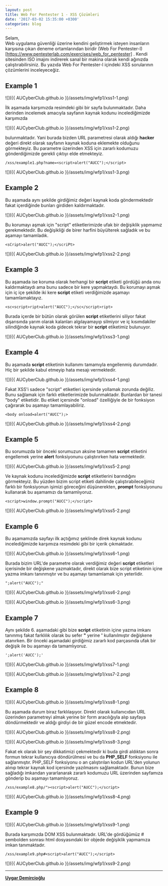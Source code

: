 ```yaml
---
layout: post
title: Web For Pentester 1 - XSS Çözümleri
date: '2017-03-02 15:35:00 +0300'
categories: blog
---
```

Selam,  
Web uygulama güvenliği üzerine kendini geliştirmek isteyen insanların karşısına çıkan deneme ortamlarından biridir (Web For Pentester-I)[https://www.pentesterlab.com/exercises/web_for_pentester] . Kendi sitesinden ISO imajını indirerek sanal bir makina olarak kendi ağınızda çalıştırabilirsiniz. Bu yazıda Web For Pentester-I içindeki XSS sorularının çözümlerini inceleyeceğiz.


__Example 1__
------

![]({{ AUCyberClub.github.io }}/assets/img/wfp1/xss1-1.png)

İlk aşamada karşımızda resimdeki gibi bir sayfa bulunmaktadır. Daha derinden incelemek amacıyla sayfanın kaynak kodunu incelediğimizde karşımızda

![]({{ AUCyberClub.github.io }}/assets/img/wfp1/xss1-2.png)

bulunmaktadır. Yani burada bizden URL parametresi olarak aldığı **__hacker__** değeri direkt olarak sayfanın kaynak koduna eklemekte olduğunu görmekteyiz. Bu parametre üzerinden XSS için zararlı kodumuzu gönderdiğimizde gerekli çıktıyı elde etmekteyiz. 

```/xss/example1.php?name=<script>alert("AUCC");</script>```

![]({{ AUCyberClub.github.io }}/assets/img/wfp1/xss1-3.png)


__Example 2__
------

Bu aşamada aynı şekilde girdiğimiz değeri kaynak koda göndermektedir fakat <script> ve </script> içerdiğinde bunları girdiden kaldırmaktadır. 

![]({{ AUCyberClub.github.io }}/assets/img/wfp1/xss2-1.png)

Bu korumayı aşmak için "script" etiketlerimizde ufak bir değişiklik yapmamız gerekmektedir. Bu değişikliği de birer harfini büyülterek sağladık ve bu aşamayı tamamladık.

```<sCript>alert("AUCC");</scriPt>```

![]({{ AUCyberClub.github.io }}/assets/img/wfp1/xss2-2.png)


__Example 3__
------

Bu aşamada ise koruma olarak herhangi bir **__script__** etiketi gördüğü anda onu kaldırmaktaydı ama bunu sadece bir kere yapmaktaydı. Bu korumayı aşmak için iç içe şekilde iki kere **__script__** etiketi verdiğimizde aşamayı tamamlamaktayız. 

```<sc<script>ript>alert("AUCC");</sc</script>ript>```

Burada içerde bir bütün olarak görülen **__script__** etiketlerini siliyor fakat dışarısında yarım olarak kalanları algılayamayıp silmiyor ve iç kısımdakiler silindiğinde kaynak koda gidecek tekrar bir **__script__** etiketimiz bulunuyor. 

![]({{ AUCyberClub.github.io }}/assets/img/wfp1/xss3-1.png)


__Example 4__
------

Bu aşamada **__script__** etiketinin kullanımı tamamıyla engellenmiş durumdadır. Hiç bir şekilde kabul etmeyip hata mesajı vermektedir.

![]({{ AUCyberClub.github.io }}/assets/img/wfp1/xss4-1.png)

Fakat XSS'i sadece "script" etiketleri içersinde yollamak zorunda değiliz. Bunu sağlamak için farklı etiketlerimizde bulunmaktadır. Bunlardan bir tanesi "body" etiketidir. Bu etiket içersinde "onload" özelliğiyle de bir fonksiyon çağırarak bu aşamayı tamamlayabiliriz. 

```<body onload=alert("AUCC");>```

![]({{ AUCyberClub.github.io }}/assets/img/wfp1/xss4-2.png)


__Example 5__
------

Bu sorumuzda bir önceki sorumuzun aksine tamamen **__script__** etiketini engellemek yerine **__alert__** fonksiyonunu çalıştırırken hata vermektedir.

![]({{ AUCyberClub.github.io }}/assets/img/wfp1/xss5-2.png)

Ve kaynak kodunu incelediğimizde **__script__** etiketlerini barındığını görmekteyiz. Bu yüzden bizim script etiketi dahilinde çalıştırabileceğimiz farklı bir fonksiyonun işimizi göreceğini düşünerekten, **__prompt__** fonksiyonunu kullanarak bu aşamamızı da tamamlıyoruz.

```<script>window.prompt("AUCC");</script>```

![]({{ AUCyberClub.github.io }}/assets/img/wfp1/xss5-2.png)


__Example 6__
------

Bu aşamamızda sayfayı ilk açtığımız şeklinde direk kaynak kodunu incelediğimizde karşımıza resimdeki gibi bir içerik çıkmaktadır. 

![]({{ AUCyberClub.github.io }}/assets/img/wfp1/xss6-1.png)

Burada bizim URL'de parametre olarak verdiğimiz değeri **__script__** etiketleri içerisinde bir değişkene yazmaktadır, direkt olarak bize script etiketinin içine yazma imkanı tanınmıştır ve bu aşamayı tamamlamak için yeterlidir. 

```";alert("AUCC");"```

![]({{ AUCyberClub.github.io }}/assets/img/wfp1/xss6-2.png)

![]({{ AUCyberClub.github.io }}/assets/img/wfp1/xss6-3.png)


__Example 7__
------

Aynı şekilde 6. aşamadaki gibi bize **__script__** etiketinin içine yazma imkanı tanınmış fakat farklılık olarak bu sefer __"__ yerine __'__ kullanılmıştır değişkene atanırken. Bir önceki aşamadaki girdiğimiz zararlı kod parçasında ufak bir değişik ile bu aşamayı da tamamlıyoruz.

```';alert('AUCC');'```

![]({{ AUCyberClub.github.io }}/assets/img/wfp1/xss7-1.png)

![]({{ AUCyberClub.github.io }}/assets/img/wfp1/xss7-2.png)


__Example 8__
------

![]({{ AUCyberClub.github.io }}/assets/img/wfp1/xss8-1.png)

Bu aşamada durum biraz farklılaşıyor. Direkt olarak kullanıcıdan URL üzerinden parametreyi almak yerine bir form aracılığıyla alıp sayfaya döndürmektedir ve aldığı girdiyi de bir güzel encode etmektedir. 

![]({{ AUCyberClub.github.io }}/assets/img/wfp1/xss8-2.png)

![]({{ AUCyberClub.github.io }}/assets/img/wfp1/xss8-3.png)

Fakat ek olarak bir şey dikkatimizi çekmektedir ki buda girdi aldıktan sonra formun tekrar kullanıcıya döndürülmesi ve bu da __PHP_SELF__ fonksiyonu ile sağlanmıştır. PHP_SELF fonksiyonu o an çalıştırılan kodun URL'den yolunun alınıp tekrar kaynak kod içersinde yazılmasını sağlamaktadır. Bunun bize sağladığı imkandan yararlanarak zararlı kodumuzu URL üzerinden sayfamıza gönderip bu aşamayı tamamlıyoruz.

```/xss/example8.php/"><script>alert("AUCC");</script>```

![]({{ AUCyberClub.github.io }}/assets/img/wfp1/xss8-4.png)


__Example 9__
------

![]({{ AUCyberClub.github.io }}/assets/img/wfp1/xss9-1.png)

Burada karşımızda DOM XSS bulunmaktadır. URL'de gördüğümüz # sembolden sonrası html dosyasındaki bir objede değişiklik yapmamıza imkan tanımaktadır. 

```/xss/example9.php#<script>alert("AUCC");</script>```

![]({{ AUCyberClub.github.io }}/assets/img/wfp1/xss9-2.png)

---
**[Uygar Demircioğlu](https://twitter.com/UygarDemirciolu)**
